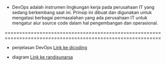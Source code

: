 - DevOps 
adalah instrumen lingkungan kerja pada perusahaan IT yang sedang berkembang saat ini. Prinsip ini dibuat dan digunakan untuk mengatasi berbagai permasalahan yang ada perusahaan IT untuk mengatur alur source code dalam hal pengembangan dan operasional.

============================================================================================================

- penjelasan DevOps
[Link ke dicoding](https://www.dicoding.com/blog/apa-itu-devops/#:~:text=DevOps%20adalah%20instrumen%20lingkungan%20kerja,dalam%20hal%20pengembangan%20dan%20operasional.)


- diagram
[Link ke randisunarsa](http://blog.randisunarsa.web.id/?p=706) 

